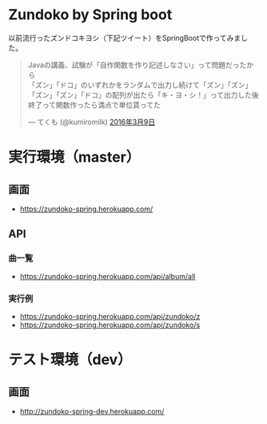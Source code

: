 # Zundoko by Spring boot

以前流行ったズンドコキヨシ（下記ツイート）をSpringBootで作ってみました。

<blockquote class="twitter-tweet" data-lang="ja"><p lang="ja" dir="ltr">Javaの講義、試験が「自作関数を作り記述しなさい」って問題だったから<br>「ズン」「ドコ」のいずれかをランダムで出力し続けて「ズン」「ズン」「ズン」「ズン」「ドコ」の配列が出たら「キ・ヨ・シ！」って出力した後終了って関数作ったら満点で単位貰ってた</p>&mdash; てくも (@kumiromilk) <a href="https://twitter.com/kumiromilk/status/707437861881180160">2016年3月9日</a></blockquote>
<script async src="//platform.twitter.com/widgets.js" charset="utf-8"></script>

# 実行環境（master）

## 画面
- https://zundoko-spring.herokuapp.com/

## API
### 曲一覧
- https://zundoko-spring.herokuapp.com/api/album/all

### 実行例
- https://zundoko-spring.herokuapp.com/api/zundoko/z
- https://zundoko-spring.herokuapp.com/api/zundoko/s

# テスト環境（dev）

## 画面
- http://zundoko-spring-dev.herokuapp.com/
